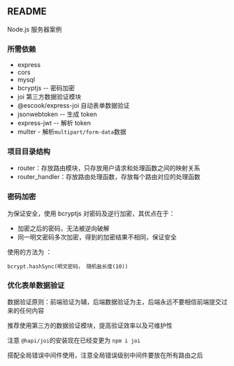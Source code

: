 ## README

Node.js 服务器案例

### 所需依赖

- express
- cors
- mysql
- bcryptjs  -- 密码加密
- joi 第三方数据验证模块
- @escook/express-joi 自动表单数据验证
- jsonwebtoken   -- 生成 token
- express-jwt -- 解析 token
- multer - 解析`multipart/form-data`数据

### 项目目录结构

- router：存放路由模块，只存放用户请求和处理函数之间的映射关系
- router_handler：存放路由处理函数，存放每个路由对应的处理函数



### 密码加密

为保证安全，使用 bcryptjs 对密码及逆行加密，其优点在于：

- 加密之后的密码，无法被逆向破解
- 同一明文密码多次加密，得到的加密结果不相同，保证安全

使用的方法为 ：

```
bcrypt.hashSync(明文密码， 随机盐长度(10))
```



### 优化表单数据验证

数据验证原则：前端验证为辅，后端数据验证为主，后端永远不要相信前端提交过来的任何内容

推荐使用第三方的数据验证模块，提高验证效率以及可维护性

注意 `@hapi/joi`的安装现在已经变更为 `npm i joi`

搭配全局错误中间件使用，注意全局错误级别中间件要放在所有路由之后



